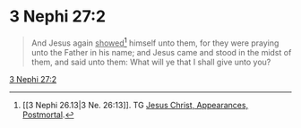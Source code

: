 # 3 Nephi 27:2

> And Jesus again <u>showed</u>[^a] himself unto them, for they were praying unto the Father in his name; and Jesus came and stood in the midst of them, and said unto them: What will ye that I shall give unto you?

[3 Nephi 27:2](https://www.churchofjesuschrist.org/study/scriptures/bofm/3-ne/27?lang=eng&id=p2#p2)


[^a]: [[3 Nephi 26.13|3 Ne. 26:13]]. TG [Jesus Christ, Appearances, Postmortal](https://www.churchofjesuschrist.org/study/scriptures/tg/jesus-christ-appearances-postmortal?lang=eng).
